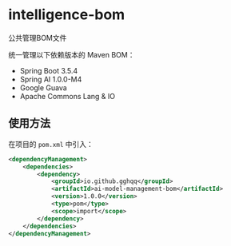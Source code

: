 # intelligence-bom
公共管理BOM文件

统一管理以下依赖版本的 Maven BOM：
- Spring Boot 3.5.4
- Spring AI 1.0.0-M4
- Google Guava
- Apache Commons Lang & IO

## 使用方法

在项目的 `pom.xml` 中引入：
```xml
<dependencyManagement>
    <dependencies>
        <dependency>
            <groupId>io.github.gghqq</groupId>
            <artifactId>ai-model-management-bom</artifactId>
            <version>1.0.0</version>
            <type>pom</type>
            <scope>import</scope>
        </dependency>
    </dependencies>
</dependencyManagement>

